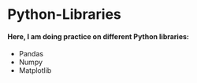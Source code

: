 # Python-Libraries
<h4>Here, I am doing practice on different Python libraries: </h4>
<ul>
    <li>
        Pandas
    </li>
    <li>
        Numpy
    </li>
    <li>
        Matplotlib
    </li>
  
